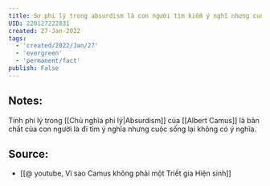 ```yaml
---
title: Sự phi lý trong absurdism là con người tìm kiếm ý nghĩ nhưng cuộc đời ko có ý nghĩa
UID: 220127222831
created: 27-Jan-2022
tags:
  - 'created/2022/Jan/27'
  - 'evergreen'
  - 'permanent/fact'
publish: False
---
```

## Notes:
Tính phi lý trong [[Chủ nghĩa phi lý|Absurdism]] của [[Albert Camus]] là bản chất của con người là đi tìm ý nghĩa nhưng cuộc sống lại không có ý nghĩa.

## Source:
- [[@ youtube, Vì sao Camus không phải một Triết gia Hiện sinh]]


